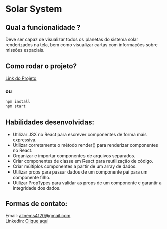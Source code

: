 # Solar System

## Qual a funcionalidade ?
Deve ser capaz de visualizar todos os planetas do sistema solar renderizados na tela, bem como visualizar cartas com informações sobre missões espaciais.

## Como rodar o projeto?
<a href="https://aline-ms-solar-system.surge.sh/" target="_blank">Link do Projeto</a>
### ou
```bash
npm install
npm start
```

## Habilidades desenvolvidas:
- Utilizar JSX no React para escrever componentes de forma mais expressiva.
- Utilizar corretamente o método render() para renderizar componentes no React.
- Organizar e importar componentes de arquivos separados.
- Criar componentes de classe em React para reutilização de código.
- Criar múltiplos componentes a partir de um array de dados.
- Utilizar props para passar dados de um componente pai para um componente filho.
- Utilizar PropTypes para validar as props de um componente e garantir a integridade dos dados.

## Formas de contato:
Email: alinems4120@gmail.com <br>
Linkedin: <a href="https://www.linkedin.com/in/alinemourasantos-dev/" target="_blank">Clique aqui</a>
